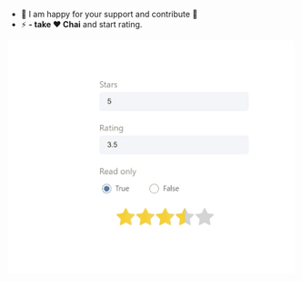 - 🔭 I am happy for your support and contribute **🙈**
- ⚡ **- take ❤️ Chai** and start rating.

<p><img src="https://raw.githubusercontent.com/atulfind/rating/main/public/demo.gif" alt="demo.gif" /></p>
